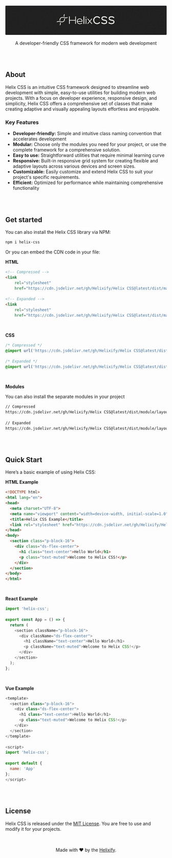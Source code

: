 <div align="center">
	
![Logo Helix CSS](./public/doc/cover.png)

</div>

<p align="center">
  A developer-friendly CSS framework for modern web development
</p>

<br/>
<br/>

## About

Helix CSS is an intuitive CSS framework designed to streamline web development with simple, easy-to-use utilities for building modern web projects. With a focus on developer experience, responsive design, and simplicity, Helix CSS offers a comprehensive set of classes that make creating adaptive and visually appealing layouts effortless and enjoyable.

### Key Features

- **Developer-friendly:** Simple and intuitive class naming convention that accelerates development
- **Modular:** Choose only the modules you need for your
  project, or use the complete framework for a comprehensive
  solution.
- **Easy to use:** Straightforward utilities that require minimal learning curve
- **Responsive:** Built-in responsive grid system for
  creating flexible and adaptive layouts across various
  devices and screen sizes.
- **Customizable:** Easily customize and extend Helix CSS to
  suit your project's specific requirements.
- **Efficient:** Optimized for performance while maintaining comprehensive functionality
  

<br/>
<br/>

## Get started

You can also install the Helix CSS library via NPM:

```bash
npm i helix-css
```

Or you can embed the CDN code in your file:

**HTML**

```html
<!-- Compressed -->
<link
	rel="stylesheet"
	href="https://cdn.jsdelivr.net/gh/Helixify/Helix CSS@latest/dist/main.min.css" />

<!-- Expanded -->
<link
	rel="stylesheet"
	href="https://cdn.jsdelivr.net/gh/Helixify/Helix CSS@latest/dist/main.css" />
```

<br/>

**CSS**

```css
/* Compressed */
@import url('https://cdn.jsdelivr.net/gh/Helixify/Helix CSS@latest/dist/main.min.css');

/* Expanded */
@import url('https://cdn.jsdelivr.net/gh/Helixify/Helix CSS@latest/dist/main.css');
```

<br/>

**Modules**

You can also install the separate modules in your project

```bash
// Compressed
https://cdn.jsdelivr.net/gh/Helixify/Helix CSS@latest/dist/module/layout.css

// Expanded
https://cdn.jsdelivr.net/gh/Helixify/Helix CSS@latest/dist/module/layout.min.css
```

<br/>
<br/>

## Quick Start
Here’s a basic example of using Helix CSS:

**HTML Example**
```html
<!DOCTYPE html>
<html lang="en">
<head>
  <meta charset="UTF-8">
  <meta name="viewport" content="width=device-width, initial-scale=1.0">
  <title>Helix CSS Example</title>
  <link rel="stylesheet" href="https://cdn.jsdelivr.net/gh/Helixify/Helix CSS@latest/dist/main.min.css" />
</head>
<body>
  <section class="p-block-16">
    <div class="ds-flex-center">
      <h1 class="text-center">Hello World</h1>
      <p class="text-muted">Welcome to Helix CSS!</p>
    </div>
  </section>
</body>
</html>
```

<br/>

**React Example**
```javascript
import 'helix-css';

export const App = () => {
  return (
    <section className="p-block-16">
      <div className="ds-flex-center">
        <h1 className="text-center">Hello World</h1>
        <p className="text-muted">Welcome to Helix CSS!</p>
      </div>
    </section>
  );
};
```

<br/>

**Vue Example**
```javascript
<template>
  <section class="p-block-16">
    <div class="ds-flex-center">
      <h1 class="text-center">Hello World</h1>
      <p class="text-muted">Welcome to Helix CSS!</p>
    </div>
  </section>
</template>

<script>
import 'helix-css';

export default {
  name: 'App'
};
</script>
```

<br/>
<br/>

## License

Helix CSS is released under the [MIT License](/license.md).
You are free to use and modify it for your projects.

<br/>
<br/>

<div align="center">
  Made with ❤️ by the <a href="https://www.helixify.dev/" target="_blank">Helixify</a>.
</div>